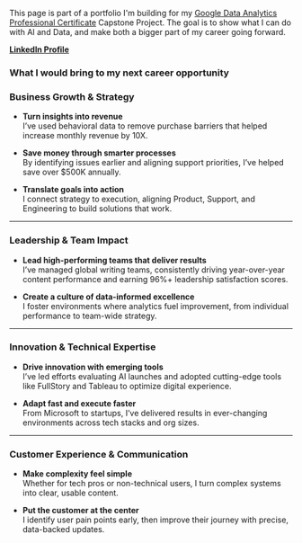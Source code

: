 This page is part of a portfolio I'm building for my [Google Data Analytics Professional Certificate](https://www.coursera.org/professional-certificates/google-data-analytics?) Capstone Project. The goal is to show what I can do with AI and Data, and make both a bigger part of my career going forward.

**[LinkedIn Profile](https://www.linkedin.com/in/enordstr/)**

### **What I would bring to my next career opportunity**


### **Business Growth & Strategy**



* **Turn insights into revenue** \
  I’ve used behavioral data to remove purchase barriers that helped increase monthly revenue by 10X. 

* **Save money through smarter processes** \
  By identifying issues earlier and aligning support priorities, I’ve helped save over $500K annually. 

* **Translate goals into action** \
  I connect strategy to execution, aligning Product, Support, and Engineering to build solutions that work. 



---


### **Leadership & Team Impact**



* **Lead high-performing teams that deliver results** \
  I’ve managed global writing teams, consistently driving year-over-year content performance and earning 96%+ leadership satisfaction scores. 

* **Create a culture of data-informed excellence** \
  I foster environments where analytics fuel improvement, from individual performance to team-wide strategy. 



---


### **Innovation & Technical Expertise**



* **Drive innovation with emerging tools** \
  I’ve led efforts evaluating AI launches and adopted cutting-edge tools like FullStory and Tableau to optimize digital experience. 

* **Adapt fast and execute faster** \
  From Microsoft to startups, I’ve delivered results in ever-changing environments across tech stacks and org sizes.


---


### **Customer Experience & Communication**



* **Make complexity feel simple** \
  Whether for tech pros or non-technical users, I turn complex systems into clear, usable content. 

* **Put the customer at the center** \
  I identify user pain points early, then improve their journey with precise, data-backed updates. 





